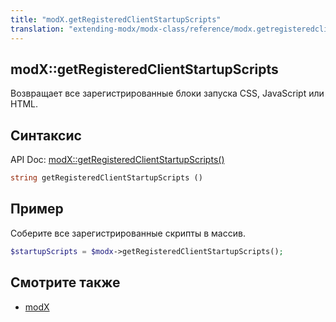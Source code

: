 ```yaml
---
title: "modX.getRegisteredClientStartupScripts"
translation: "extending-modx/modx-class/reference/modx.getregisteredclientstartupscripts"
---
```


## modX::getRegisteredClientStartupScripts

Возвращает все зарегистрированные блоки запуска CSS, JavaScript или HTML.

## Синтаксис

API Doc: [modX::getRegisteredClientStartupScripts()](http://api.modx.com/revolution/2.2/db_core_model_modx_modx.class.html#%5CmodX::getRegisteredClientStartupScripts())

``` php
string getRegisteredClientStartupScripts ()
```

## Пример

Соберите все зарегистрированные скрипты в массив.

``` php
$startupScripts = $modx->getRegisteredClientStartupScripts();
```

## Смотрите также

- [modX](extending-modx/core-model/modx "modX")
